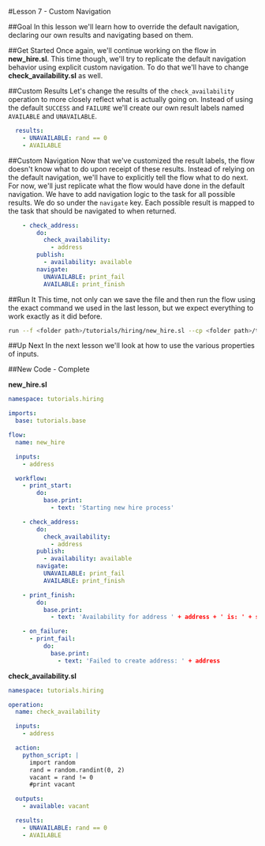 #Lesson 7 - Custom Navigation

##Goal
In this lesson we'll learn how to override the default navigation, declaring our own results and navigating based on them.

##Get Started
Once again, we'll continue working on the flow in **new_hire.sl**. This time though, we'll try to replicate the default navigation behavior using explicit custom navigation. To do that we'll have to change **check\_availability.sl** as well. 

##Custom Results
Let's change the results of the `check_availability` operation to more closely reflect what is actually going on. Instead of using the default `SUCCESS` and `FAILURE` we'll create our own result labels named `AVAILABLE` and `UNAVAILABLE`.

```yaml
  results:
    - UNAVAILABLE: rand == 0
    - AVAILABLE
``` 

##Custom Navigation
Now that we've customized the result labels, the flow doesn't know what to do upon receipt of these results. Instead of relying on the default navigation, we'll have to explicitly tell the flow what to do next. For now, we'll just replicate what the flow would have done in the default navigation. We have to add navigation logic to the task for all possible results. We do so under the `navigate` key. Each possible result is mapped to the task that should be navigated to when returned.

```yaml
    - check_address:
        do:
          check_availability:
            - address
        publish:
          - availability: available
        navigate:
          UNAVAILABLE: print_fail
          AVAILABLE: print_finish
``` 

##Run It
This time, not only can we save the file and then run the flow using the exact command we used in the last lesson, but we expect everything to work exactly as it did before. 

```bash
run --f <folder path>/tutorials/hiring/new_hire.sl --cp <folder path>/tutorials/base,<folder path>/tutorials/hiring --i first_name=john,last_name=doe,domain=somedomain.com
``` 

##Up Next
In the next lesson we'll look at how to use the various properties of inputs. 

##New Code - Complete

**new\_hire.sl**
```yaml
namespace: tutorials.hiring

imports:
  base: tutorials.base

flow:
  name: new_hire

  inputs:
    - address

  workflow:
    - print_start:
        do:
          base.print:
            - text: 'Starting new hire process'

    - check_address:
        do:
          check_availability:
            - address
        publish:
          - availability: available
        navigate:
          UNAVAILABLE: print_fail
          AVAILABLE: print_finish

    - print_finish:
        do:
          base.print:
            - text: 'Availability for address ' + address + ' is: ' + str(availability)

    - on_failure:
      - print_fail:
          do:
            base.print:
              - text: 'Failed to create address: ' + address
```

**check\_availability.sl**
```yaml
namespace: tutorials.hiring

operation:
  name: check_availability

  inputs:
    - address

  action:
    python_script: |
      import random
      rand = random.randint(0, 2)
      vacant = rand != 0
      #print vacant

  outputs:
    - available: vacant

  results:
    - UNAVAILABLE: rand == 0
    - AVAILABLE
```